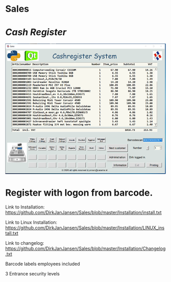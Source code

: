 # Sales
# *Cash Register*

![Sales Cash Register Screenshot](https://raw.githubusercontent.com/DirkJanJansen/Sales/master/Cashregister.png)

# Register with logon from barcode.

Link to Installation: https://github.com/DirkJanJansen/Sales/blob/master/Installation/install.txt

Link to Linux Installation: https://github.com/DirkJanJansen/Sales/blob/master/Installation/LINUX_install.txt

Link to changelog: https://github.com/DirkJanJansen/Sales/blob/master/Installation/Changelog.txt

Barcode labels employees included

3 Entrance security levels 

